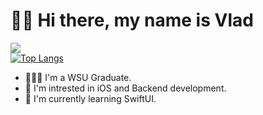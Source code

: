 # 👋🏼 Hi there, my name is Vlad

![](https://komarev.com/ghpvc/?username=VladGershun&color=brightgreen)\
[![Top Langs](https://github-readme-stats-git-masterrstaa-rickstaa.vercel.app/api/top-langs/?username=vladgershun&theme=dracula)](https://github.com/anuraghazra/github-readme-stats)

- 👨🏻‍💻 I'm a WSU Graduate.
- 👀 I'm intrested in iOS and Backend development.
- 🌱 I'm currently learning SwiftUI.
